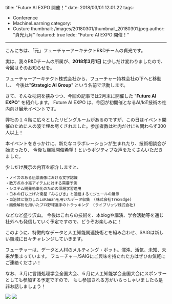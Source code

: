 title: "Future AI EXPO 開催！"
date: 2018/03/01 12:01:22
tags:
  - Conference
  - MachineLearning
category:
  - Custure
thumbnail: /images/20180301/thumbnail_20180301.jpeg
author: "貞光九月"
featured: true
lede: "Future AI EXPO 開催！"
---
こんにちは、「元」フューチャーアーキテクトR&Dチームの貞光です。

実は、我々R&Dチームの所属が、<b>2018年3月1日</b> に少しだけ変わりましたので、今回はそのお知らせを。

フューチャーアーキテクト株式会社から、フューチャー持株会社の下へと移動し、
今後は"<b>Strategic AI Group</b>" という名前で活動します。

さて、そんな枕詞を挟みつつ、今回の記事では2月末に開催した "<b>Future AI EXPO</b>" を紹介します。
Future AI EXPO は、今回が初開催となるAI/IoT技術の社内向け展示イベントです。

弊社の１４階に広々としたリビングルームがあるのですが、この日はイベント開催のために人の波で埋め尽くされました。参加者数は社内だけにも関わらず300人以上！

本イベントをきっかけに、新たなコラボレーションが生まれたり、技術相談会が始まったり、
今後も継続開催希望！というポジティブな声をたくさんいただきました。

少しだけ展示の内容を紹介しますと、

```
・ノイズのある伝票画像における文字認識
・数万点の小売アイテムに対する需要予測
・システム開発効率化のための深層学習適用
・日本の打ち上げた衛星「みちびき」と通信するモジュールの展示
・自治体と協力したLoRaWanを用いたデータ収集　(株式会社TrexEdge)
・画像解析を用いたプロ野球選手のトラッキング　(ライブリッツ株式会社)
```

などなど盛り沢山。
今後はこれらの技術を、本blogや講演、学会活動等を通じ社外へも発信していく予定ですので、どうぞお楽しみに！

このように、特徴的なデータと人工知能関連技術とを組み合わせ、SAIGは新しい領域に日々チャレンジしていきます。

フューチャーは、データと人材のメルティング・ポット。渾沌、活気、未知、未来が集まっています。
フューチャー/SAIGにご興味を持たれた方はぜひお気軽にご連絡ください！

なお、３月に言語処理学会全国大会、６月に人工知能学会全国大会にスポンサーとしても参加する予定ですので、
もし参加される方がいらっしゃいましたら是非お話しましょう！

<img src="/images/20180301/photo_20180301_01.jpeg">

<img src="/images/20180301/photo_20180301_02.jpeg">
